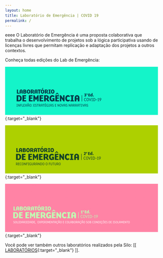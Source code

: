 ```yaml
---
layout: home
title: Laboratório de Emergência | COVID 19
permalink: /
---
```


eeee O Laboratório de Emergência é uma proposta colaborativa que trabalha o desenvolvimento de projetos sob a lógica participativa usando de licenças livres que permitam replicação e adaptação dos projetos a outros contextos.

Conheça todas edições do Lab de Emergência:

[![](/media/images/covers/lab_emergencia_3ed.jpg)](https://labdeemergencia.silo.org.br/3ed){:target="_blank"}
  
[![](/media/images/covers/lab_emergencia_2ed.jpg)](https://labdeemergencia.silo.org.br/2ed){:target="_blank"}
  
[![](/media/images/covers/lab_emergencia_1ed.jpg)](https://labdeemergencia.silo.org.br/1ed){:target="_blank"}

Você pode ver também outros laboratórios realizados pela Silo: [[ [LABORATÓRIOS](https://silo.org.br/interactivos/){:target="_blank"} ]].

